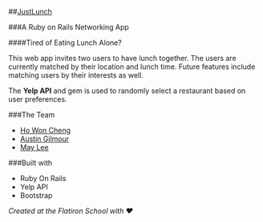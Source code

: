 ##[JustLunch](https://justlunch.herokuapp.com/)

###A Ruby on Rails Networking App

####Tired of Eating Lunch Alone?

This web app invites two users to have lunch together.  The users are currently matched by their location and lunch time.  Future features include matching users by their interests as well.

The **Yelp API** and gem is used to randomly select a restaurant based on user preferences.

###The Team
 - [Ho Won Cheng](http://github.com/chenghw)
 - [Austin Gilmour](http://github.com/gilmoursa)
 - [May Lee](http://github.com/maycmlee) 

###Built with 
 - Ruby On Rails
 - Yelp API
 - Bootstrap
 
*Created at the Flatiron School with ♥* 
